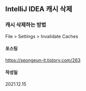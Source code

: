 
## IntelliJ IDEA 캐시 삭제

### 캐시 삭제하는 방법
File > Settings > Invalidate Caches 

#### 포스팅
https://seongeun-it.tistory.com/263

#### 작성일
2021.12.15
